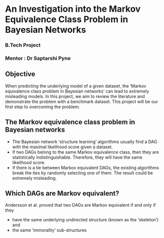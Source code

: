 # An Investigation into the Markov Equivalence Class Problem in Bayesian Networks

### B.Tech Project 
### Mentor : Dr Saptarshi Pyne

## **Objective**
When predicting the underlying model of a given dataset, the ‘Markov equivalence class problem in Bayesian networks’ can lead to extremely misleading models.
In this project, we aim to review the literature and demonstrate the problem with a benchmark dataset. This project will be our first step to overcoming the problem.

## **The Markov equivalence class problem in Bayesian networks**
- The Bayesian network ‘structure learning’ algorithms usually find a DAG with the maximal likelihood score given a dataset.
- If two DAGs belong to the same Markov equivalence class, then they are statistically indistinguishable. Therefore, they will have the same likelihood score.
- If there is a tie between Markov equivalent DAGs, the existing algorithms break the ties by randomly selecting one of them. The result could be extremely misleading.  

## **Which DAGs are Markov equivalent?**
Andersson et al. proved that two DAGs are Markov equivalent if and only if they
- have the same underlying undirected structure (known as the ‘skeleton’) and
- the same ‘immorality’ sub-structures 
